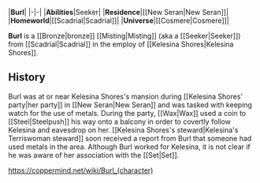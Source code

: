 |**Burl**|
|-|-|
|**Abilities**|Seeker|
|**Residence**|[[New Seran\|New Seran]]|
|**Homeworld**|[[Scadrial\|Scadrial]]|
|**Universe**|[[Cosmere\|Cosmere]]|

**Burl** is a [[Bronze\|bronze]] [[Misting\|Misting]] (aka a [[Seeker\|Seeker]]) from [[Scadrial\|Scadrial]] in the employ of [[Kelesina Shores\|Kelesina Shores]].

## History
Burl was at or near Kelesina Shores's mansion during [[Kelesina Shores' party\|her party]] in [[New Seran\|New Seran]] and was tasked with keeping watch for the use of metals. During the party, [[Wax\|Wax]] used a coin to [[Steel\|Steelpush]] his way onto a balcony in order to covertly follow Kelesina and eavesdrop on her. [[Kelesina Shores's steward\|Kelesina's Terriswoman steward]] soon received a report from Burl that someone had used metals in the area. Although Burl worked for Kelesina, it is not clear if he was aware of her association with the [[Set\|Set]].



https://coppermind.net/wiki/Burl_(character)